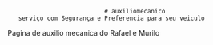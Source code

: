                                # auxiliomecanico
       serviço com Segurança e Preferencia para seu veiculo
  Pagina de auxilio mecanica do Rafael e Murilo
  
